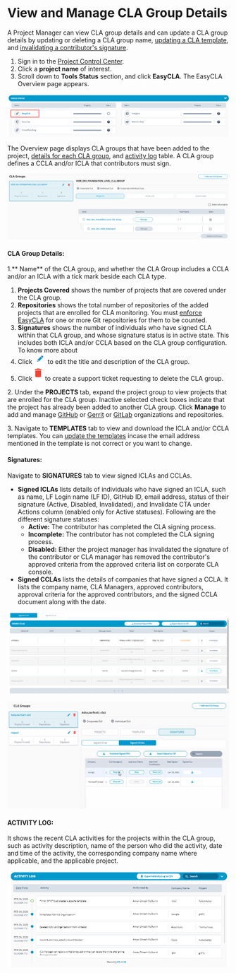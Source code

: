 # View and Manage CLA Group Details

A Project Manager can view CLA group details and can update a CLA group details by updating or deleting a CLA group name, [updating a CLA template](update-templates.md), and [invalidating a contributor's signature](invalidate-a-contributors-signature.md).

1. Sign in to the [Project Control Center](https://projectadmin.lfx.linuxfoundation.org).
2. Click a **project name** of interest.
3. Scroll down to **Tools Status** section, and click  **EasyCLA**. The EasyCLA Overview page appears.

![Tools Status](../../.gitbook/assets/tools-status-tab.png)

The Overview page displays CLA groups that have been added to the project, [details for each CLA group](view-and-manage-cla-group-details.md#cla-group-details), and [activity log](view-and-manage-cla-group-details.md#activity-log) table. A CLA group defines a CCLA and/or ICLA that contributors must sign.

![CLA Oveview](../../.gitbook/assets/cla-overview.png)

#### CLA Group Details:

1.** Name** of the CLA group, and whether the CLA Group includes a CCLA and/or an ICLA with a tick mark beside each CLA type.

1. **Projects Covered** shows the number of projects that are covered under the CLA group.
2. **Repositories** shows the total number of repositories of the added projects that are enrolled for CLA monitoring. You must [enforce EasyCLA](enforce-or-remove-cla-mechanism.md) for one or more Git repositories for them to be counted.
3. **Signatures** shows the number of individuals who have signed CLA within that CLA group, and whose signature status is in active state. This includes both ICLA and/or CCLA based on the CLA group configuration. To know more about 
4. Click![](../../.gitbook/assets/edit-cta.png)to edit the title and description of the CLA group.
5. Click![](../../.gitbook/assets/delete-icon.png)to create a support ticket requesting to delete the CLA group.

2\. Under the **PROJECTS** tab, expand the project group to view projects that are enrolled for the CLA group. Inactive selected check boxes indicate that the project has already been added to another CLA group. Click **Manage** to add and manage [GitHub](add-and-manage-github-organizations.md) or [Gerrit](add-and-manage-gerrit-organizations.md) or [GitLab](add-and-manage-gitlab-groups.md) organizations and repositories.

3\. Navigate to **TEMPLATES** tab to view and download the ICLA and/or CCLA templates. You can [update the templates](update-templates.md) incase the email address mentioned in the template is not correct or you want to change.

#### Signatures:

Navigate to **SIGNATURES** tab to view signed ICLAs and CCLAs.

* **Signed ICLAs** lists details of individuals who have signed an ICLA, such as name, LF Login name (LF ID), GitHub ID, email address, status of their signature (Active, Disabled, Invalidated), and Invalidate CTA under Actions column (enabled only for Active statuses). Following are the different signature statuses:
  * **Active:** The contributor has completed the CLA signing process.
  * **Incomplete:** The contributor has not completed the CLA signing process.
  * **Disabled:** Either the project manager has invalidated the signature of the contributor or CLA manager has removed the contributor's approved criteria from the approved criteria list on corporate CLA console.
* **Signed CCLAs** lists the details of companies that have signed a CCLA. It lists the company name, CLA Managers, approved contributors, approval criteria for the approved contributors, and the signed CCLA document along with the date.

![](<../../.gitbook/assets/signed-iclas (1).png>)

![Signed CCLAs](../../.gitbook/assets/signed-cclas.png)

#### **ACTIVITY LOG:** 

It shows the recent CLA activities for the projects within the CLA group, such as activity description, name of the person who did the activity, date and time of the activity, the corresponding company name where applicable, and the applicable project.

![](../../.gitbook/assets/activity-log.png)
